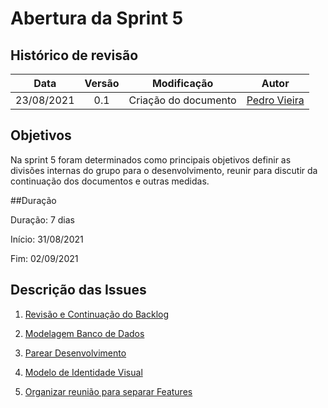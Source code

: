 # Abertura da Sprint 5

## Histórico de revisão

| **Data** |  **Versão** | **Modificação**  |  **Autor** |
|:-:|:-:|:-:|:-:|
|    23/08/2021   |  0.1 | Criação do documento  | [Pedro Vieira](https://github.com/Pedro-V8) |

## Objetivos

Na sprint 5 foram determinados como principais objetivos definir as divisões internas do grupo para o desenvolvimento, reunir para discutir da continuação dos documentos e outras medidas.

##Duração

Duração: 7 dias

Início: 31/08/2021


Fim: 02/09/2021

## Descrição das Issues

1. [Revisão e Continuação do Backlog](https://github.com/fga-eps-mds/2021-1-hospitalar/issues/63)

2. [Modelagem Banco de Dados](https://github.com/fga-eps-mds/2021-1-hospitalar/issues/64)

3. [Parear Desenvolvimento](https://github.com/fga-eps-mds/2021-1-hospitalar/issues/65)

4. [Modelo de Identidade Visual](https://github.com/fga-eps-mds/2021-1-hospitalar/issues/77)

5. [Organizar reunião para separar Features](https://github.com/fga-eps-mds/2021-1-hospitalar/issues/68)
